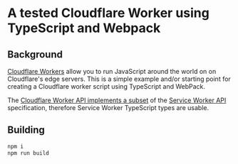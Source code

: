 # A tested Cloudflare Worker using TypeScript and Webpack

## Background

[Cloudflare Workers][about-workers] allow you to run JavaScript around the world
on on Cloudflare's edge servers. This is a simple example and/or starting point
for creating a Cloudflare worker script using TypeScript and WebPack.

The [Cloudflare Worker API implements a subset][worker-api-reference] of the [Service Worker
API][service-worker-api] specification, therefore Service Worker TypeScript types are usable.

[about-workers]:https://developers.cloudflare.com/workers/about/
[worker-api-reference]:https://developers.cloudflare.com/workers/reference/
[service-worker-api]:https://developer.mozilla.org/en-US/docs/Web/API/Service_Worker_API

## Building

```bash
npm i
npm run build
```
